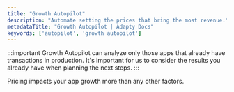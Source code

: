 ```yaml
---
title: "Growth Autopilot"
description: "Automate setting the prices that bring the most revenue."
metadataTitle: "Growth Autopilot | Adapty Docs"
keywords: ['autopilot', 'growth autopilot']
---
```


:::important
Growth Autopilot can analyze only those apps that already have transactions in production. It's important for us to consider the results you already have when planning the next steps.
:::

Pricing impacts your app growth more than any other factors.